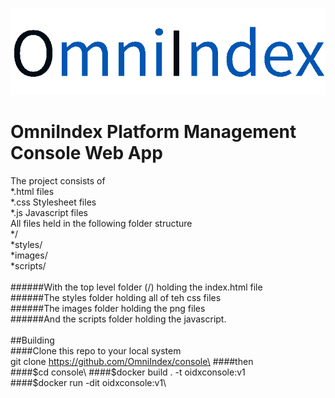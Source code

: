 ![OmniIndex Logo](web/images/OmniIndexDark.png)
# OmniIndex Platform Management Console Web App
The project consists of\
*.html files\
*.css Stylesheet files\
*.js Javascript files\
All files held in the following folder structure\
*/\
*styles/\
*images/\
*scripts/\
\
######With the top level folder (/) holding the index.html file\
######The styles folder holding all of teh css files\
######The images folder holding the png files\
######And the scripts folder holding the javascript.\
\
##Building\
####Clone this repo to your local system\
    git clone https://github.com/OmniIndex/console\
####then\
####$cd console\
####$docker build . -t oidxconsole:v1 \
####$docker run -dit oidxconsole:v1\